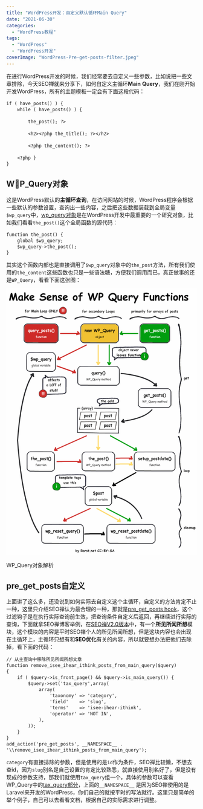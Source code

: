 ```yaml
---
title: "WordPress开发：自定义默认循环Main Query"
date: "2021-06-30"
categories: 
  - "WordPress教程"
tags: 
  - "WordPress"
  - "WordPress开发"
coverImage: "WordPress-Pre-get-posts-filter.jpeg"
---
```


在进行WordPress开发的时候，我们经常要去自定义一些参数，比如说把一些文章排除，今天SEO禅就来分享下，如何自定义主循环**Main** **Query**，我们在刚开始开发WordPress，所有的主题模板一定会有下面这段代码：

```
if ( have_posts() ) {
    while ( have_posts() ) {
 
        the_post(); ?>
 
        <h2><?php the_title(); ?></h2>
 
        <?php the_content(); ?>
 
    <?php }
}
```

## WP\_Query对象

这是WordPress默认的**主循环查询**，在访问网站的时候，WordPress程序会根据一些默认的参数设置，查询出一些内容，之后把这些数据装载到全局变量`$wp_query`中，[wp\_query对象](https://developer.wordpress.org/reference/classes/wp_query/)是在WordPress开发中最重要的一个研究对象，比如我们看看`the_post()`这个全局函数的源代码：

```
function the_post() {
    global $wp_query;
    $wp_query->the_post();
}
```

其实这个函数内部也是直接调用了`$wp_query`对象中的`the_post`方法，所有我们使用的`the_content`这些函数也只是一些语法糖，方便我们调用而已，真正做事的还是`WP_Query`，看看下面这张图：

![wp_query-function-lifecycle](images/wp_query-function-lifecycle-733x1024.png)

WP\_Query对象解析

## pre\_get\_posts自定义

上面讲了这么多，还没说到如何实际去自定义这个主循环，自定义的方法肯定不止一种，这里只介绍SEO禅认为最合理的一种，那就是[pre\_get\_posts hook](https://developer.wordpress.org/reference/hooks/pre_get_posts/)，这个过滤钩子是在执行实际查询前生效，把查询条件自定义后返回，再继续进行实际的查询，下面就拿SEO禅博客举例，在[SEO禅V2.0版本](https://www.seozen.top/seozen-website-new-version-2021.html)中，有一个**所见所闻所想**模块，这个模块的内容是平时SEO禅个人的所见所闻所想，但是这块内容也会出现在主循环上，主循环只想有和**SEO优化**有关的内容，所以就要想办法把他们去除掉，看下面的代码：

```
// 从主查询中移除所见所闻所想文章
function remove_isee_ihear_ithink_posts_from_main_query($query)
{
    if ( $query->is_front_page() && $query->is_main_query()) {
        $query->set('tax_query',array(
            array(
                'taxonomy' => 'category',
                'field'    => 'slug',
                'terms'    => 'isee-ihear-ithink',
                'operator' => 'NOT IN',
            ),
        ));
    }
}
add_action('pre_get_posts', __NAMESPACE__ . '\\remove_isee_ihear_ithink_posts_from_main_query');
```

`category`有直接排除的参数，但是使用的是`id`作为条件，SEO禅比较懒，不想去查id，因为`slug`别名是自己设置的肯定比较熟悉，就直接使用别名好了，但是没有现成的参数支持，那我们就使用`tax_query`组一个，具体的参数可以查看WP\_Query中的[tax\_query部分](https://developer.wordpress.org/reference/classes/wp_query/#taxonomy-parameters)，上面的`__NAMESPACE__` 是因为SEO禅使用的是Laravel来开发的WordPress，你们自己的就按平时的写法就行。这里只是简单的举个例子，自己可以去看看文档，根据自己的实际需求进行调整。
